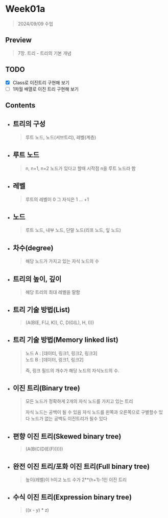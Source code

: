 # Week01a

> 2024/09/09 수업  

## Preview

> 7장. 트리 - 트리의 기본 개념

## TODO

- [x] Class로 이진트리 구현해 보기  
- [ ] 1차월 배열로 이진 트리 구현해 보기  

## Contents

- ## 트리의 구성

    > 루트 노드, 노드(서브트리), 레벨(계층)
        
- ## 루트 노드

    > n, n+1, n+2 노드가 있다고 할때 시작점 n을 루트 노드라 함

- ## 레벨

    > 루트의 레벨이 0 그 자식은 1 ... +1

- ## 노드
    
    > 루트 노드, 내부 노드, 단말 노드(리프 노드, 잎 노드)

- ## 차수(degree)

    > 해당 노드가 가지고 있는 자식 노드의 수

- ## 트리의 높이, 깊이

    > 해당 트리의 최대 레벨을 말함

- ## 트리 기술 방법(List)

    > (A(B(E, F(J, K)), C, D(G(L), H, I)))

- ## 트리 기술 방법(Memory linked list)

    > 노드 A : [데이터, 링크1, 링크2, 링크3]  
    > 노드 B : [데이터, 링크1, 링크2]  
    > 
    > 즉, 링크 필드의 개수가 해당 노드의 자식노드의 수.

- ## 이진 트리(Binary tree)

    > 모든 노드가 정확하게 2개의 자식 노드를 가지고 있는 트리  
    >   
    > 자식 노드는 공백이 될 수 있음
    > 자식 노드를 왼쪽과 오른쪽으로 구별할수 있다
    > 노드가 없는 공백도 이진트리가 될수 있다

- ## 편향 이진 트리(Skewed binary tree)

    > (A(B(C(D(E(F))))))

- ## 완전 이진 트리/포화 이진 트리(Full binary tree)

    > 높이(레벨)이 h이고 노드 수가 2**(h+1)-1인 이진 트리

- ## 수식 이진 트리(Expression binary tree)

    > ((x - y) * z)


